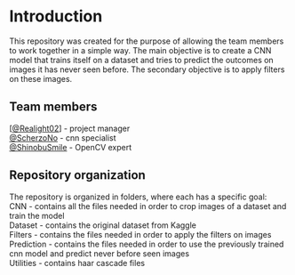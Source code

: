 # Introduction
This repository was created for the purpose of allowing the team members to work together in a simple way. The main objective is to create a CNN model that trains itself on a dataset and tries to predict the outcomes on images it has never seen before. The secondary objective is to apply filters on these images.

## Team members
[[@Realight02](https://github.com/ReaLight02)] - project manager <br>
[@ScherzoNo](https://www.github.com/username) - cnn specialist <br>
[@ShinobuSmile](https://www.github.com/username) - OpenCV expert <br>

## Repository organization
The repository is organized in folders, where each has a specific goal: <br>
CNN - contains all the files needed in order to crop images of a dataset and train the model <br>
Dataset - contains the original dataset from Kaggle <br>
Filters - contains the files needed in order to apply the filters on images <br>
Prediction - contains the files needed in order to use the previously trained cnn model and predict never before seen images <br>
Utilities - contains haar cascade files
